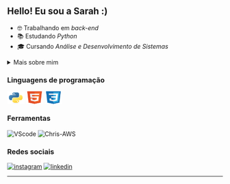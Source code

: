 ## Hello! Eu sou a Sarah :) 

- 🤓 Trabalhando em *back-end*
- 📚 Estudando *Python*
- 🎓 Cursando *Análise e Desenvolvimento de Sistemas*
<details>
  <summary>Mais sobre mim</summary>
 
  - 🌎 Moro em *São Paulo*.
  - 🎇 Tenho *19 anos*.
  - 📅 Iniciei os estudos em *fevereiro, 2024* - ***UNINTER***
</details>

### Linguagens de programação
<div style="display: inline_block">
    <img align="center" alt="Python" height="30" width="40" src="https://raw.githubusercontent.com/devicons/devicon/master/icons/python/python-original.svg">
    <img align="center" alt="HTML" height="30" width="40" src="https://raw.githubusercontent.com/devicons/devicon/master/icons/html5/html5-original.svg">
    <img align="center" alt="CSS" height="30" width="40" src="https://raw.githubusercontent.com/devicons/devicon/master/icons/css3/css3-original.svg">
</div>

  <div style="flex-basis: 48%;">
    <h3>Ferramentas</h3>
    <img align="center" alt="VScode" height="30" width="40" src="https://cdn.jsdelivr.net/gh/devicons/devicon/icons/vscode/vscode-original.svg">
    <img align="center" alt="Chris-AWS" height="30" width="40" src="https://cdn.jsdelivr.net/gh/devicons/devicon/icons/git/git-original.svg">
  </div>

### Redes sociais
[![instagram](https://img.shields.io/badge/Instagram-E4405F?style=for-the-badge&logo=instagram&logoColor=white)](https://www.instagram.com/sarry.bel/)
[![linkedin](https://img.shields.io/badge/LinkedIn-0077B5?style=for-the-badge&logo=linkedin&logoColor=white)](https://www.linkedin.com/in/sarahmarquesoares/)

---



